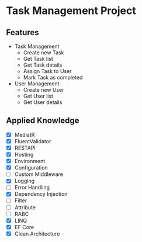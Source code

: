 # Task Management Project

## Features

- Task Management
  - Create new Task
  - Get Task list
  - Get Task details
  - Assign Task to User
  - Mark Task as completed
- User Management
  - Create new User
  - Get User list
  - Get User details

## Applied Knowledge

- [x] MediatR
- [x] FluentValidator
- [x] RESTAPI
- [x] Hosting
- [x] Environment
- [x] Configuration
- [ ] Custom Middleware
- [x] Logging
- [ ] Error Handling
- [x] Dependency Injection
- [ ] Filter 
- [ ] Attribute
- [ ] RABC
- [x] LINQ
- [x] EF Core
- [x] Clean Architecture
